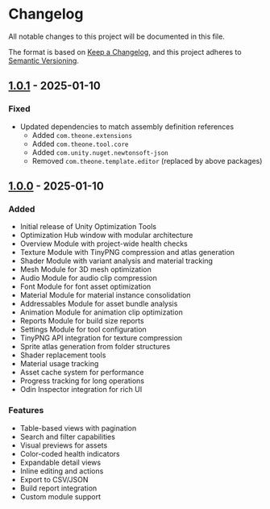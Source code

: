 # Changelog

All notable changes to this project will be documented in this file.

The format is based on [Keep a Changelog](https://keepachangelog.com/en/1.0.0/),
and this project adheres to [Semantic Versioning](https://semver.org/spec/v2.0.0.html).

## [1.0.1] - 2025-01-10

### Fixed
- Updated dependencies to match assembly definition references
  - Added `com.theone.extensions`
  - Added `com.theone.tool.core`
  - Added `com.unity.nuget.newtonsoft-json`
  - Removed `com.theone.template.editor` (replaced by above packages)

## [1.0.0] - 2025-01-10

### Added
- Initial release of Unity Optimization Tools
- Optimization Hub window with modular architecture
- Overview Module with project-wide health checks
- Texture Module with TinyPNG compression and atlas generation
- Shader Module with variant analysis and material tracking
- Mesh Module for 3D mesh optimization
- Audio Module for audio clip compression
- Font Module for font asset optimization
- Material Module for material instance consolidation
- Addressables Module for asset bundle analysis
- Animation Module for animation clip optimization
- Reports Module for build size reports
- Settings Module for tool configuration
- TinyPNG API integration for texture compression
- Sprite atlas generation from folder structures
- Shader replacement tools
- Material usage tracking
- Asset cache system for performance
- Progress tracking for long operations
- Odin Inspector integration for rich UI

### Features
- Table-based views with pagination
- Search and filter capabilities
- Visual previews for assets
- Color-coded health indicators
- Expandable detail views
- Inline editing and actions
- Export to CSV/JSON
- Build report integration
- Custom module support

[1.0.1]: https://github.com/The1Studio/UnityOptimizationTools/compare/v1.0.0...v1.0.1
[1.0.0]: https://github.com/The1Studio/UnityOptimizationTools/releases/tag/v1.0.0
